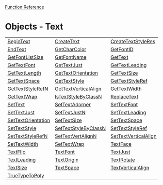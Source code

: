 [Function Reference](../README.md)

# Objects - Text

| | | |
|---|---|---|
| [BeginText](../Functions/BeginText.md) | [CreateText](../Functions/CreateText.md) | [CreateTextStyleRes](../Functions/CreateTextStyleRes.md) |
| [EndText](../Functions/EndText.md) | [GetCharColor](../Functions/GetCharColor.md) | [GetFontID](../Functions/GetFontID.md) |
| [GetFontListSize](../Functions/GetFontListSize.md) | [GetFontName](../Functions/GetFontName.md) | [GetText](../Functions/GetText.md) |
| [GetTextFont](../Functions/GetTextFont.md) | [GetTextJust](../Functions/GetTextJust.md) | [GetTextLeading](../Functions/GetTextLeading.md) |
| [GetTextLength](../Functions/GetTextLength.md) | [GetTextOrientation](../Functions/GetTextOrientation.md) | [GetTextSize](../Functions/GetTextSize.md) |
| [GetTextSpace](../Functions/GetTextSpace.md) | [GetTextStyle](../Functions/GetTextStyle.md) | [GetTextStyleRef](../Functions/GetTextStyleRef.md) |
| [GetTextStyleRefN](../Functions/GetTextStyleRefN.md) | [GetTextVerticalAlign](../Functions/GetTextVerticalAlign.md) | [GetTextWidth](../Functions/GetTextWidth.md) |
| [GetTextWrap](../Functions/GetTextWrap.md) | [IsTextStyleByClassN](../Functions/IsTextStyleByClassN.md) | [ReplaceText](../Functions/ReplaceText.md) |
| [SetText](../Functions/SetText.md) | [SetTextAdorner](../Functions/SetTextAdorner.md) | [SetTextFont](../Functions/SetTextFont.md) |
| [SetTextJust](../Functions/SetTextJust.md) | [SetTextJustN](../Functions/SetTextJustN.md) | [SetTextLeading](../Functions/SetTextLeading.md) |
| [SetTextOrientation](../Functions/SetTextOrientation.md) | [SetTextSize](../Functions/SetTextSize.md) | [SetTextSpace](../Functions/SetTextSpace.md) |
| [SetTextStyle](../Functions/SetTextStyle.md) | [SetTextStyleByClassN](../Functions/SetTextStyleByClassN.md) | [SetTextStyleRef](../Functions/SetTextStyleRef.md) |
| [SetTextStyleRefN](../Functions/SetTextStyleRefN.md) | [SetTextVertAlignN](../Functions/SetTextVertAlignN.md) | [SetTextVerticalAlign](../Functions/SetTextVerticalAlign.md) |
| [SetTextWidth](../Functions/SetTextWidth.md) | [SetTextWrap](../Functions/SetTextWrap.md) | [TextFace](../Functions/TextFace.md) |
| [TextFlip](../Functions/TextFlip.md) | [TextFont](../Functions/TextFont.md) | [TextJust](../Functions/TextJust.md) |
| [TextLeading](../Functions/TextLeading.md) | [TextOrigin](../Functions/TextOrigin.md) | [TextRotate](../Functions/TextRotate.md) |
| [TextSize](../Functions/TextSize.md) | [TextSpace](../Functions/TextSpace.md) | [TextVerticalAlign](../Functions/TextVerticalAlign.md) |
| [TrueTypeToPoly](../Functions/TrueTypeToPoly.md) 

